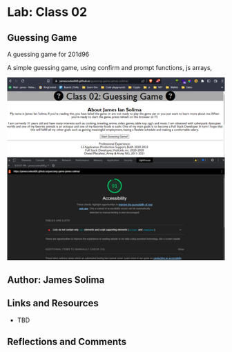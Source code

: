 # Lab: Class 02

## Guessing Game

A guessing game for 201d96 

A simple guessing game, using confirm and prompt functions, js arrays, 



![image](images/lab03-accessibility.png)

## Author: James Solima

## Links and Resources

* TBD

## Reflections and Comments